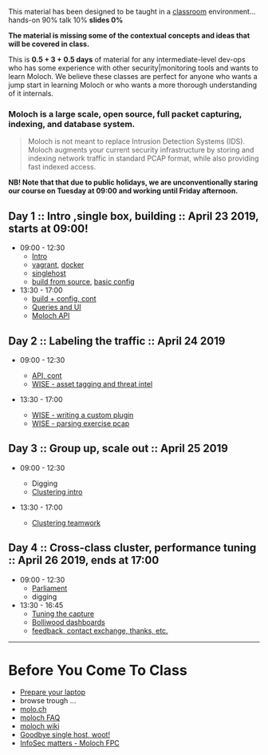 
This material has been designed to be taught in a [classroom](https://ccdcoe.org/cyber-defence-monitoring-course-suite-module-3-1.html) environment... hands-on 90% talk 10% **slides 0%**

**The material is missing some of the contextual concepts and ideas that will be covered in class.**

This is **0.5 + 3 + 0.5 days** of material for any intermediate-level dev-ops who has some experience with other security|monitoring tools and wants to learn Moloch. We believe these classes are perfect for anyone who wants a jump start in learning Moloch or who wants a more thorough understanding of it internals.

### Moloch is a large scale, open source, full packet capturing, indexing, and database system.
> Moloch is not meant to replace Intrusion Detection Systems (IDS). Moloch augments your current security infrastructure by storing and indexing network traffic in standard PCAP format, while also providing fast indexed access.

**NB! Note that that due to public holidays, we are unconventionally staring our course on Tuesday at 09:00 and working until Friday afternoon.**

## Day 1 :: Intro ,single box, building :: April 23 2019, starts at 09:00!

 * 09:00 - 12:30 
    * [Intro](/common/day_intro.md)
    * [vagrant](/common/vagrant/), [docker](/common/docker)
    * [singlehost](/Moloch/vagrant/singlehost/)
    * [build from source](/Moloch/setup/#Build), [basic config](/Moloch/setup/#Config)
 * 13:30 - 17:00 
    * [build + config, cont](/Moloch/setup)
    * [Queries and UI](/Moloch/queries/#using-the-viewer)
    * [Moloch API](/Moloch/queries/#api)

## Day 2 :: Labeling the traffic :: April 24 2019

  * 09:00 - 12:30
    * [API, cont](/Moloch/queries/#api)
    * [WISE - asset tagging and threat intel](/Moloch/wise/#Usage)

  * 13:30 - 17:00 
    * [WISE - writing a custom plugin](/Moloch/wise/#Plugins)
    * [WISE - parsing exercise pcap](/Moloch/wise/#Plugins)

## Day 3 :: Group up, scale out :: April 25 2019

  * 09:00 - 12:30 
    * Digging
    * [Clustering intro](/Moloch/cluster)

  * 13:30 - 17:00 
    * [Clustering teamwork](/Moloch/cluster)

## Day 4 :: Cross-class cluster, performance tuning :: April 26 2019, **ends at 17:00**
  
  * 09:00 - 12:30 
    * [Parliament](/Moloch/cluster/#Parliament)
    * digging
  * 13:30 - 16:45 
    * [Tuning the capture](/Moloch/optimize)
    * [Bolliwood dashboards]()
    * [feedback, contact exchange, thanks, etc.](/common/Closing.md)

----

# Before You Come To Class

  * [Prepare your laptop](/Moloch/prepare-laptop.md)
  * browse trough ...
  * [molo.ch](http://molo.ch/)
  * [moloch FAQ](https://github.com/aol/moloch/wiki/FAQ)
  * [moloch wiki](https://github.com/aol/moloch/wiki)
  * [Goodbye single host, woot!](https://github.com/aol/moloch/commit/8c472d939fad305d1c4134bde0ca8754faeaff84)
  * [InfoSec matters - Moloch FPC](http://blog.infosecmatters.net/2017/05/moloch-fpc.html)
